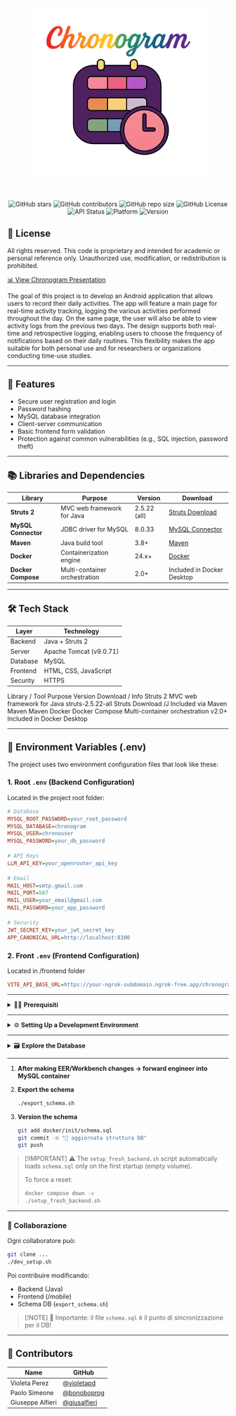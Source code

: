 <p align="center">
  <img src="docs/Logo.png" alt="Chronogram Title" width="400"/>
</p>


<p align="center" style="margin-top: 40px;">
    <img src="https://img.shields.io/github/stars/bonoboprog/Chronogram?style=plastic&color=FF2E2E&labelColor=2d0052" alt="GitHub stars">         <!-- Rosso -->
    <img src="https://img.shields.io/github/contributors/bonoboprog/Chronogram?style=plastic&color=FF7F00&labelColor=2d0052" alt="GitHub contributors"> <!-- Arancione -->
    <img src="https://img.shields.io/github/repo-size/bonoboprog/Chronogram?style=plastic&color=FFFF33&labelColor=2d0052" alt="GitHub repo size">  <!-- Giallo -->
    <img src="https://img.shields.io/github/license/bonoboprog/Chronogram?style=plastic&color=33FF33&labelColor=2d0052" alt="GitHub License">     <!-- Verde -->
    <img src="https://img.shields.io/badge/API%20Status-stable-33CCFF?style=plastic&labelColor=2d0052" alt="API Status">                          <!-- Azzurro -->
    <img src="https://img.shields.io/badge/Platform-Android-6666FF?style=plastic&labelColor=2d0052" alt="Platform">                               <!-- Blu -->
    <img src="https://img.shields.io/badge/Version-1.0.0-CC66FF?style=plastic&labelColor=2d0052" alt="Version">                                   <!-- Viola -->
</p>









## 💼 License

All rights reserved.
This code is proprietary and intended for academic or personal reference only.
Unauthorized use, modification, or redistribution is prohibited.

[📊 View Chronogram Presentation](https://docs.google.com/presentation/d/14NgOd5NSt-bIzUknydG7A0ilcgBkQL68LGOZmH8EEhI/edit?slide=id.g35803e53045_1_16)

The goal of this project is to develop an Android application that allows users to record their daily activities. The app will feature a main page for real-time activity tracking, logging the various activities performed throughout the day. On the same page, the user will also be able to view activity logs from the previous two days. The design supports both real-time and retrospective logging, enabling users to choose the frequency of notifications based on their daily routines. This flexibility makes the app suitable for both personal use and for researchers or organizations conducting time-use studies.

---

## 🚀 Features

* Secure user registration and login
* Password hashing
* MySQL database integration
* Client-server communication
* Basic frontend form validation
* Protection against common vulnerabilities (e.g., SQL injection, password theft)

---

## 📚 Libraries and Dependencies

| **Library**         | **Purpose**                   | **Version**  | **Download**                                                      |
| ------------------- | ----------------------------- | ------------ | ----------------------------------------------------------------- |
| **Struts 2**        | MVC web framework for Java    | 2.5.22 (all) | [Struts Download](https://archive.apache.org/dist/struts/2.5.22/) |
| **MySQL Connector** | JDBC driver for MySQL         | 8.0.33       | [MySQL Connector](https://dev.mysql.com/downloads/connector/j/)   |
| **Maven**           | Java build tool               | 3.8+         | [Maven](https://maven.apache.org/)                                |
| **Docker**          | Containerization engine       | 24.x+        | [Docker](https://www.docker.com/)                                 |
| **Docker Compose**  | Multi-container orchestration | 2.0+         | Included in Docker Desktop                                        |

---

## 🛠️ Tech Stack

| Layer    | Technology              |
| -------- | ----------------------- |
| Backend  | Java + Struts 2         |
| Server   | Apache Tomcat (v9.0.71) |
| Database | MySQL                   |
| Frontend | HTML, CSS, JavaScript   |
| Security | HTTPS                   |

Library / Tool	Purpose	Version	Download / Info
Struts 2	MVC web framework for Java	struts-2.5.22-all	Struts Download
/J		Included via Maven
Maven			Maven
			Docker
Docker Compose	Multi-container orchestration	v2.0+	Included in Docker Desktop

---

## 🔐 Environment Variables (.env)

The project uses two environment configuration files that look like these:

### 1. Root `.env` (Backend Configuration)
Located in the project root folder:

```ini
# Database
MYSQL_ROOT_PASSWORD=your_root_password
MYSQL_DATABASE=chronogram
MYSQL_USER=chronouser
MYSQL_PASSWORD=your_db_password

# API Keys
LLM_API_KEY=your_openrouter_api_key

# Email
MAIL_HOST=smtp.gmail.com
MAIL_PORT=587
MAIL_USER=your_email@gmail.com
MAIL_PASSWORD=your_app_password

# Security
JWT_SECRET_KEY=your_jwt_secret_key
APP_CANONICAL_URL=http://localhost:8100
```

### 2. Front `.env` (Frontend Configuration)

Located in /frontend folder

```ini
VITE_API_BASE_URL=https://your-ngrok-subdomain.ngrok-free.app/chronogram
```


---
<details>
<summary>🧑‍💻 <strong>Prerequisiti</strong></summary>

- [x] Docker
- [x] Java 8+
- [x] Maven
- [x] Node.js + Ionic CLI (`npm install -g @ionic/cli`)
- [ ] (Opzionale) MySQL Workbench per visualizzare lo schema

</details>

---

<details>
<summary>⚙️ <strong>Setting Up a Development Environment</strong></summary>

0. **Install Core Dependencies**

These are required globally on your system before launching the app.

   ````bash
	# --- Java 11+ ---
	sudo apt update
	sudo apt install openjdk-11-jdk

	# Verify Java version
	java -version

	# --- Maven ---
	sudo apt install maven

	# Verify Maven version
	mvn -v

	# --- Node.js (v18.x recommended) ---
	# Use Node Version Manager (nvm) to install/manage Node versions
	curl -o- [https://raw.githubusercontent.com/nvm-sh/nvm/v0.39.3/install.sh](https://raw.githubusercontent.com/nvm-sh/nvm/v0.39.3/install.sh) | bash
	source ~/.bashrc
	nvm install 18
	nvm use 18

	# Verify Node.js and npm
	node -v
	npm -v

	# --- Ionic CLI ---
	npm install -g @ionic/cli

	# --- Docker + Docker Compose ---
	docker -v
	docker compose version

   ````


1. **Clone the repository**

   ```bash
   git clone https://github.com/bonoboprog/Chronogram.git
   cd Chronogram
   ```
   

2. **Install ngrok and start a tunnel**

   Install ngrok via Apt with the following command:


   ```bash
	curl -sSL https://ngrok-agent.s3.amazonaws.com/ngrok.asc \
  	  | sudo tee /etc/apt/trusted.gpg.d/ngrok.asc >/dev/null \
  	  && echo "deb https://ngrok-agent.s3.amazonaws.com buster main" \
  	  | sudo tee /etc/apt/sources.list.d/ngrok.list \
          && sudo apt update \
          && sudo apt install ngrok
   ```

   Add your authtoken (If you don’t have an authtoken then [Sign up](https://dashboard.ngrok.com/signup) for a free account).

   ```bash
   ngrok config add-authtoken <YOUR_NGROK_AUTHTOKEN>
   ```
   
   Start an endpoint:

   ```bash
   ngrok http 80
   ```

3. **Start backend environment**

   ```bash
   ./setup_fresh_backend.sh
   ```

    This script will:

    - Stop and remove old containers
    - Build the backend (`build.sh`)
    - Start MySQL and Tomcat
    - Initialize the database with `schema.sql`

4. **Refresh backend after making code changes**

   ```bash
   ./refresh_tomcat_server.sh
   ```

5. **Set up the LLM with your API key**

   * Go to [https://openrouter.ai](https://openrouter.ai)
   * Generate your personal API key
   * Add it to the `.env` file:

     ```
     LLM_API_KEY=your_openrouter_key_here
     ```

6. **Launch the app frontend**

   ```bash
   ionic build
   ionic serve
   ```
</details>

---

<details> 
<summary>🗃️ <strong>Explore the Database</strong></summary>


 1. **Access via terminal:**

    ```bash
    docker exec -it chronogram-mysql mysql -u chronouser -pchronopass chronogram
    ```

 2. **Verify the tables:**

    ```bash
    SHOW TABLES;
    DESCRIBE nome_tabella;
    ```

</details>

---

1. **After making EER/Workbench changes → forward engineer into MySQL container**

2. **Export the schema**

   ```bash
   ./export_schema.sh
   ```

3. **Version the schema**

   ```bash
   git add docker/init/schema.sql
   git commit -m "🔄 aggiornata struttura DB"
   git push
   ```

> \[!IMPORTANT]
> ⚠️ The `setup_fresh_backend.sh` script automatically loads `schema.sql` only on the first startup (empty volume).
>
> To force a reset:
>
> ```bash
> docker compose down -v
> ./setup_fresh_backend.sh
> ```

---

### 🤝 Collaborazione

Ogni collaboratore può:

```bash
git clone ...
./dev_setup.sh
```

Poi contribuire modificando:

* Backend (Java)
* Frontend (/mobile)
* Schema DB (`export_schema.sh`)

> \[!NOTE]
> 🧠 Importante: il file `schema.sql` è il punto di sincronizzazione per il DB!

---

## 👥 Contributors

| Name             | GitHub                                         |
| ---------------- | ---------------------------------------------- |
| Violeta Perez    | [@violetapd](https://github.com/violetapd)     |
| Paolo Simeone    | [@bonoboprog](https://github.com/bonoboprog)   |
| Giuseppe Alfieri | [@giusalfieri](https://github.com/giusalfieri) |

